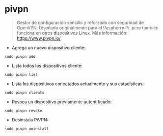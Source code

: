 # pivpn

> Gestor de configuración sencillo y reforzado con seguridad de OpenVPN.
> Diseñado originalmente para el Raspberry Pi, pero también funciona en otros dispositivos Linux.
> Más información: <https://www.pivpn.io/>.

- Agrega un nuevo dispositivo cliente:

`sudo pivpn add`

- Lista todos los dispositivos cliente:

`sudo pivpn list`

- Lista los dispositivos conectados actualmente y sus estadísticas:

`sudo pivpn clients`

- Revoca un dispositivo previamente autentificado:

`sudo pivpn revoke`

- Desinstala PiVPN:

`sudo pivpn uninstall`
